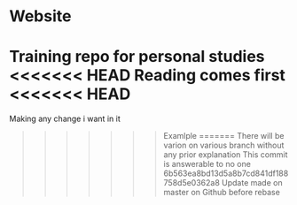 # Website
Training repo for personal studies
<<<<<<< HEAD
Reading comes first
<<<<<<< HEAD
=======
Making any change i want in it
>>>>>>> Examlple
=======
There will be varion on various branch without any prior explanation
This commit is answerable to no one
>>>>>>> 6b563ea8bd13d5a8b7cd841df188758d5e0362a8
Update made on master on Github before rebase
